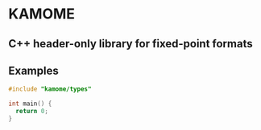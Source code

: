 # KAMOME
## C++ header-only library for fixed-point formats



## Examples

```c++
#include "kamome/types"

int main() {
  return 0;
}
```


